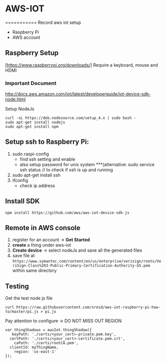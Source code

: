 # AWS-IOT
===========
Record aws iot setup

* Raspberry Pi 
* AWS account

Raspberry Setup
------------------
[https://www.raspberrypi.org/downloads/]
Require a keyboard, mouse and HDMI

### Important Document
http://docs.aws.amazon.com/iot/latest/developerguide/iot-device-sdk-node.html

Setup NodeJs
```
curl -sL https://deb.nodesource.com/setup_4.x | sudo bash -
sudo apt-get install nodejs
sudo apt-get install npm
```

Setup ssh to Raspberry Pi:
--------------------------------
1. sudo raspi-config
   * find ssh setting and enable
   * also setup password for unix system
***(alternative: sudo service ssh status // to check if ssh is up and running
2. sudo apt-get install ssh
2. ifconfig
   * check ip address

Install SDK
----------------
```npm install https://github.com/aws/aws-iot-device-sdk-js```

Remote in AWS console
-------------------------
1. register for an account -> **Get Started**
2. **create** a thing under aws-iot
3. **Create device** -> select nodeJs and save all the generated files
4. save file at ```https://www.symantec.com/content/en/us/enterprise/verisign/roots/VeriSign-Class%203-Public-Primary-Certification-Authority-G5.pem``` within same directory

Testing
--------
Get the test node js file 
```
curl https://raw.githubusercontent.com/sreid/aws-iot-raspberry-pi-how-to/master/pi.js > pi.js
```
Pay attention to configure -> DO NOT MISS OUT REGION
```
var thingShadows = awsIot.thingShadow({
   keyPath: './certs/<your_cert>-private.pem.key',
  certPath: './certs/<your_cert>-certificate.pem.crt',
    caPath: './certs/rootCA.pem',
  clientId: myThingName,
    region: 'us-east-1'
});
```
